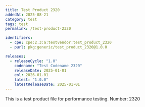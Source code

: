 ```yaml
---
title: Test Product 2320
addedAt: 2025-08-21
category: test
tags: test
permalink: /test-product-2320

identifiers:
  - cpe: cpe:2.3:a:testvendor:test_product_2320
  - purl: pkg:generic/test_product_2320@1.0.0

releases:
  - releaseCycle: "1.0"
    codename: "Test Codename 2320"
    releaseDate: 2025-01-01
    eol: 2026-01-01
    latest: "1.0.0"
    latestReleaseDate: 2025-01-01
---
```


This is a test product file for performance testing. Number: 2320
